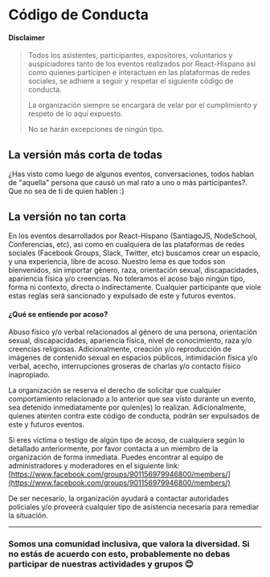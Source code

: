# Código de Conducta

#### Disclaimer

> Todos los asistentes, participantes, expositores, voluntarios y auspiciadores tanto de los eventos realizados por React-Hispano asi como quienes participen e interactuen en las plataformas de redes sociales, se adhiere a seguir y respetar el siguiente código de conducta.
>
> La organización siempre se encargará de velar por el cumplimiento y respeto de lo aquí expuesto.
>
> No se harán excepciones de ningún tipo.

## La versión más corta de todas

¿Has visto como luego de algunos eventos, conversaciones, todos hablan de "aquella" persona que causó un mal rato a uno o más participantes?. Que no sea de ti de quien hablen :)

## La versión no tan corta

En los eventos desarrollados por React-Hispano (SantiagoJS, NodeSchool, Conferencias, etc), asi como en cualquiera de las plataformas de redes sociales (Facebook Groups, Slack, Twitter, etc) buscamos crear un espacio, y una experiencia, libre de acoso.
Nuestro lema es que todos son bienvenidos, sin importar género, raza, orientación sexual, discapacidades, apariencia física y/o creencias.
No toleramos el acoso bajo ningún tipo, forma ni contexto, directa o indirectamente. Cualquier participante que viole estas reglas será sancionado y expulsado de este y futuros eventos.

#### ¿Qué se entiende por acoso?

Abuso físico y/o verbal relacionados al género de una persona, orientación sexual, discapacidades, apariencia física, nivel de conocimiento, raza y/o creencias religiosas. Adicionalmente, creación y/o reproducción de imágenes de contenido sexual en espacios públicos, intimidación física y/o verbal, acecho, interrupciones groseras de charlas y/o contacto físico inapropiado.

La organización se reserva el derecho de solicitar que cualquier comportamiento relacionado a lo anterior que sea visto durante un evento, sea detenido inmediatamente por quien(es) lo realizan. Adicionalmente, quienes atenten contra este código de conducta, podrán ser expulsados de este y futuros eventos.

Si eres víctima o testigo de algún tipo de acoso, de cualquiera según lo detallado anteriormente, por favor contacta a un miembro de la organización de forma inmediata. Puedes encontrar al equipo de administradores y moderadores en el siguiente link: [https://www.facebook.com/groups/901156979946800/members/](https://www.facebook.com/groups/901156979946800/members/)

De ser necesario, la organización ayudará a contactar autoridades policiales y/o proveerá cualquier tipo de asistencia necesaria para remediar la situación.

---

### Somos una comunidad inclusiva, que valora la diversidad. Si no estás de acuerdo con esto, probablemente no debas participar de nuestras actividades y grupos 😊
